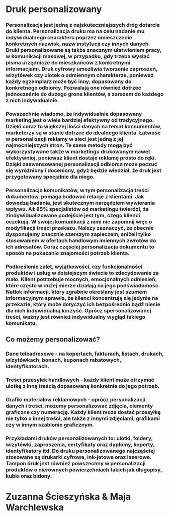 # Druk personalizowany

### Personalizacja jest jedną z najskuteczniejszych dróg dotarcia do klienta. Personalizacja druku ma na celu nadanie mu indywidualnego charakteru poprzez umieszczenie konkretnych nazwisk, nazw instytucji czy innych danych. Druki personalizowane są także znacznym ułatwieniem pracy, w komunikacji masowej, w przypadku, gdy trzeba wysłać pisma urzędnicze do mieszkańców z konkretnymi informacjami. Druk cyfrowy umożliwia tworzenie zaproszeń, wizytówek czy ulotek o odmiennym charakterze, ponieważ każdy egzemplarz może być inny, dopasowany do konkretnego odbiorcy. Pozwalają one również dotrzeć jednocześnie do dużego grona klientów, a zarazem do każdego z nich indywidualnie.

### Powszechnie wiadomo, że indywidualnie dopasowany marketing jest o wiele bardziej efektywny od tradycyjnego. Dzięki coraz to większej ilości danych na temat konsumentów, marketerzy są w stanie dotrzeć do idealnego klienta. Łatwość w personalizacji reklamy w sieci jest jedną z jej najmocniejszych stron. Te same metody mogą być wykorzystywane także w marketingu drukowanym nawet efektywniej, ponieważ klient dostaje reklamę prosto do ręki. Dzięki zaawansowanej personalizacji odbiorca może poczuć się wyróżniony i doceniony, gdyż będzie wiedział, że druk jest przygotowany specjalnie dla niego.

### Personalizacja komunikatów, w tym personalizacja treści dokumentów, pomaga budować relacje z klientami. Jak dowodzą badania, jest skutecznym narzędziem wywierania wpływu. Aż 85% specjalistów od marketingu twierdzi, że zindywidualizowane podejście jest tym, czego klienci oczekują. W swojej komunikacji z nimi nie zapomnij więc o modyfikacji treści przekazu. Należy zaznaczyć, że obecnie dysponujemy znacznie szerszym zapleczem, aniżeli tylko stosowaniem w ofertach handlowym imiennych zwrotów do ich adresatów. Coraz częściej personalizacja dokumentu to sposób na pokazanie znajomości potrzeb klienta.

### Podkreślenie zalet, wyjątkowości, czy funkcjonalności produktów i usług w dzisiejszym świecie to zdecydowanie za mało. Klient potrzebuje mocnych, emocjonalnych odniesień, które często w dużej mierze działają na jego podświadomość. Natłok informacji, który zgrabnie określany jest szumem informacyjnym sprawia, że klienci koncentrują się jedynie na przekazie, który może dotyczyć ich bezpośrednio bądź niesie dla nich indywidualną korzyść. Oprócz spersonalizowanej treści, ważny jest również indywidualny wygląd takiego komunikatu.

## Co możemy personalizować?
### Dane teleadresowe -  na kopertach, fakturach, listach, drukach, wizytówkach, bonach, kuponach rabatowych, identyfikatorach.

### Treści przesyłek handlowych  - każdy klient może otrzymać ulotkę z inną treścią dopasowaną konkretnie do jego potrzeb.

### Grafiki materiałów reklamowych - oprócz personalizacji danych i treści, możemy personalizować zdjęcia, elementy graficzne czy numerację. Każdy klient może dostać przesyłkę nie tylko o innej treści, ale także z innymi zdjęciami, grafikami czy w innym szablonie graficznym.

### Przykładami druków personalizowanych to: ulotki, foldery, wizytówki, zaproszenia, certyfikaty oraz dyplomy, koperty, identyfikatory itd. Do druku personalizowanego najczęściej stosowane są drukarki cyfrowe, ink-jetowe oraz laserowe. Tampon druk jest również powszechny w personalizacji produktów o nierównych powierzchniach takich jak długopisy, kubki oraz bidony.

# Zuzanna Ścieszyńska & Maja Warchlewska
